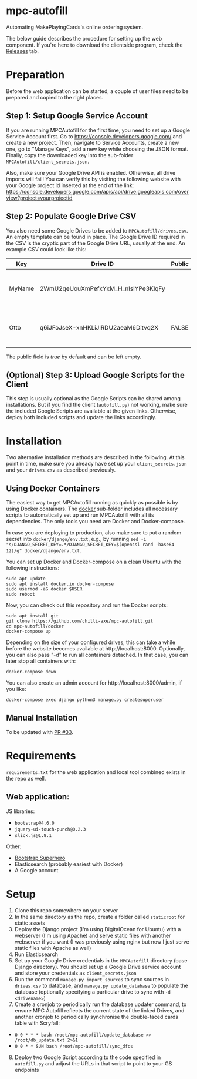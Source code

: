 # mpc-autofill

Automating MakePlayingCards's online ordering system.

The below guide describes the procedure for setting up the web component. If you're here to download the clientside program, check the [Releases](releases/) tab.

# Preparation

Before the web application can be started, a couple of user files need to be prepared and copied to the right places.

## Step 1: Setup Google Service Account

If you are running MPCAutofill for the first time, you need to set up a Google Service Account first. Go to https://console.developers.google.com/ and create a new project. Then, navigate to Service Accounts, create a new one, go to "Manage Keys", add a new key while choosing the JSON format. Finally, copy the downloaded key into the sub-folder `MPCAutofill/client_secrets.json`.

Also, make sure your Google Drive API is enabled. Otherwise, all drive imports will fail! You can verify this by visiting the following website with your Google project id inserted at the end of the link: https://console.developers.google.com/apis/api/drive.googleapis.com/overview?project=yourprojectid

## Step 2: Populate Google Drive CSV

You also need some Google Drives to be added to `MPCAutofill/drives.csv`. An empty template can be found in place. The Google Drive ID required in the CSV is the cryptic part of the Google Drive URL, usually at the end. An example CSV could look like this:

| Key    | Drive ID                            | Public | Description                            |
| ------ | ----------------------------------- | ------ | -------------------------------------- |
| MyName | 2WmU2qeUouXmPefxYxM_H_nlsIYPe3KlqFy |        | "My own up-side-down japanese proxies" |
| Otto   | q6iJFoJseX-xnHKLiJlRDU2aeaM6Ditvq2X | FALSE  | "Otto's future-sight swamp collection" |

The public field is _true_ by default and can be left empty.

## (Optional) Step 3: Upload Google Scripts for the Client

This step is usually optional as the Google Scripts can be shared among installations. But if you find the client (`autofill.py`) not working, make sure the included Google Scripts are available at the given links. Otherwise, deploy both included scripts and update the links accordingly.

# Installation

Two alternative installation methods are described in the following. At this point in time, make sure you already have set up your `client_secrets.json` and your `drives.csv` as described previously.

## Using Docker Containers

The easiest way to get MPCAutofill running as quickly as possible is by using Docker containers. The [docker](docker/) sub-folder includes all necessary scripts to automatically set up and run MPCAutofill with all its dependencies. The only tools you need are Docker and Docker-compose.

In case you are deploying to production, also make sure to put a random secret into `docker/django/env.txt`, e.g., by running `sed -i "s/DJANGO_SECRET_KEY=.*/DJANGO_SECRET_KEY=$(openssl rand -base64 12)/g" docker/django/env.txt`.

You can set up Docker and Docker-compose on a clean Ubuntu with the following instructions:

    sudo apt update
    sudo apt install docker.io docker-compose
    sudo usermod -aG docker $USER
    sudo reboot

Now, you can check out this repository and run the Docker scripts:

    sudo apt install git
    git clone https://github.com/chilli-axe/mpc-autofill.git
    cd mpc-autofill/docker
    docker-compose up

Depending on the size of your configured drives, this can take a while before the website becomes available at http://localhost:8000. Optionally, you can also pass "-d" to run all containers detached. In that case, you can later stop all containers with:

    docker-compose down

You can also create an admin account for http://localhost:8000/admin, if you like:

    docker-compose exec django python3 manage.py createsuperuser

## Manual Installation

To be updated with [PR #33](pull/33).

# Requirements
`requirements.txt` for the web application and local tool combined exists in the repo as well.

## Web application:
JS libraries:
* `bootstrap@4.6.0`
* `jquery-ui-touch-punch@0.2.3`
* `slick.js@1.8.1`

Other:
* [Bootstrap Superhero](https://bootswatch.com/superhero/)
* Elasticsearch (probably easiest with Docker)
* A Google account

# Setup
1. Clone this repo somewhere on your server
2. In the same directory as the repo, create a folder called `staticroot` for static assets
3. Deploy the Django project (I'm using DigitalOcean for Ubuntu) with a webserver (I'm using Apache) and serve static files with another webserver if you want (I was previously using nginx but now I just serve static files with Apache as well)
4. Run Elasticsearch
5. Set up your Google Drive credentials in the `MPCAutofill` directory (base Django directory). You should set up a Google Drive service account and store your credentials as `client_secrets.json`
6. Run the command `manage.py import_sources` to sync sources in `drives.csv` to database, and `manage.py update_database` to populate the database (optionally specifying a particular drive to sync with `-d <drivename>`)
7. Create a cronjob to periodically run the database updater command, to ensure MPC Autofill reflects the current state of the linked Drives, and another cronjob to periodically synchronise the double-faced cards table with Scryfall:
* `0 0 * * * bash /root/mpc-autofill/update_database >> /root/db_update.txt 2>&1`
* `0 0 * * SUN bash /root/mpc-autofill/sync_dfcs`
8. Deploy two Google Script according to the code specified in `autofill.py` and adjust the URLs in that script to point to your GS endpoints

